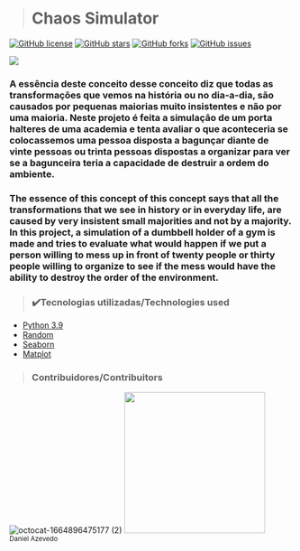 > <h1>Chaos Simulator</h1>
[![GitHub license](https://img.shields.io/github/license/DanAzevedo/chaos-simulator?style=for-the-badge)](https://github.com/DanAzevedo/chaos-simulator/blob/main/LICENSE)
[![GitHub stars](https://img.shields.io/github/stars/DanAzevedo/chaos-simulator?style=for-the-badge)](https://github.com/DanAzevedo/chaos-simulator/stargazers)
[![GitHub forks](https://img.shields.io/github/forks/DanAzevedo/chaos-simulator?style=for-the-badge)](https://github.com/DanAzevedo/chaos-simulator/network)
[![GitHub issues](https://img.shields.io/github/issues/DanAzevedo/chaos-simulator?style=for-the-badge)](https://github.com/DanAzevedo/chaos-simulator/issues)

<p>
<img src="http://img.shields.io/static/v1?label=STATUS&message=%20FINISH&color=GREEN&style=for-the-badge"/>
</p>

<h3>A essência deste conceito desse conceito diz que todas as transformações que vemos na história ou no dia-a-dia, são causados por pequenas maiorias muito insistentes e não por uma maioria. Neste projeto é feita a simulação de um porta halteres de uma academia e tenta avaliar o que aconteceria se colocassemos uma pessoa disposta a bagunçar diante de vinte pessoas ou trinta pessoas dispostas a organizar para ver se a bagunceira teria a capacidade de destruir a ordem do ambiente.</h3>
<h3>The essence of this concept of this concept says that all the transformations that we see in history or in everyday life, are caused by very insistent small majorities and not by a majority. In this project, a simulation of a dumbbell holder of a gym is made and tries to evaluate what would happen if we put a person willing to mess up in front of twenty people or thirty people willing to organize to see if the mess would have the ability to destroy the order of the environment.</h3>

> <h3>✔️Tecnologias utilizadas/Technologies used</h3>
- [Python 3.9](https://www.python.org/)
- [Random](https://docs.python.org/3/library/random.html)
- [Seaborn](https://seaborn.pydata.org/)
- [Matplot](https://matplotlib.org/)

> <h3>Contribuidores/Contribuitors</h3>

![octocat-1664896475177 (2)](https://user-images.githubusercontent.com/60473748/193859722-6fef2b23-a921-4c41-a600-487de23176b8.png)
<img src="https://avatars.githubusercontent.com/u/60473748?s=400&u=dde6f4919a91bc1d5c33737be4259f845a0ee553&v=4" width=250><br><sub>Daniel Azevedo</sub>
